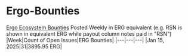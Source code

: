 # Ergo-Bounties
[Ergo Ecosystem Bounties](/bounty_issues.md) Posted Weekly in ERG equivalent (e.g. RSN is shown in equivalent ERG while payout column notes paid in "RSN")
|Week|Count of Open Issues|ERG Bounties|
|---|---|---|
|Jan 15, 2025|31|3895.95 ERG|
